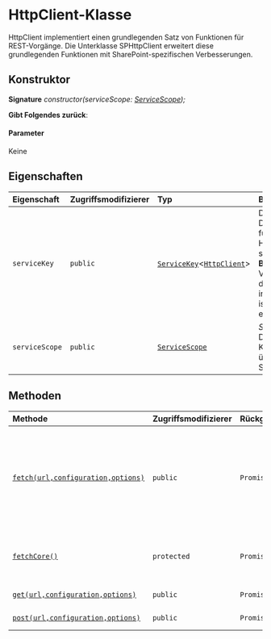 # <a name="httpclient-class"></a>HttpClient-Klasse







HttpClient implementiert einen grundlegenden Satz von Funktionen für REST-Vorgänge. Die Unterklasse SPHttpClient erweitert diese grundlegenden Funktionen mit SharePoint-spezifischen Verbesserungen.


## <a name="constructor"></a>Konstruktor


**Signature** _constructor(serviceScope: [ServiceScope](../sp-core-library/servicescope.md));_

**Gibt Folgendes zurück**: 



#### <a name="parameters"></a>Parameter
Keine


## <a name="properties"></a>Eigenschaften

| Eigenschaft     | Zugriffsmodifizierer | Typ | Beschreibung|
|:-------------|:----|:-------|:-----------|
|`serviceKey`     | `public` | [`ServiceKey`](../sp-core-library/servicekey.md)<[`HttpClient`](../sp-http/httpclient.md)> | Der Diensschlüssel für HttpClient. Hinweis: Dies steht im **Betamodus** zur Verfügung. Für die Verwendung in der Produktion ist dies nicht empfohlen. |
|`serviceScope`     | `public` | [`ServiceScope`](../sp-core-library/servicescope.md) | _Schreibgeschützt._ Der an den Konstruktor übergebene ServiceScope. |




## <a name="methods"></a>Methoden

| Methode       | Zugriffsmodifizierer | Rückgabewerte  | Beschreibung|
|:-------------|:----|:-------|:-----------|
|[`fetch(url,configuration,options)`](fetch-httpclient.md)     | `public` | `Promise<HttpClientResponse>` | Führt einen REST-Dienstaufruf aus. Obwohl die SPHttpClient-Unterklasse Verbesserungen hinzufügt, sind die Parameter und die Semantik für HttpClient.fetch() im Wesentlichen identisch mit dem WHATWG-API-Standard, der hier dokumentiert wird: https://fetch.spec.whatwg.org/ |
|[`fetchCore()`](fetchcore-httpclient.md)     | `protected` | `Promise<Response>` | Mit dieser Methode, die das zugrunde liegende IFetchProvider.fetch() aufruft, werden alle Netzwerkanfragen weitergeleitet. |
|[`get(url,configuration,options)`](get-httpclient.md)     | `public` | `Promise<HttpClientResponse>` | Ruft fetch() auf, legt die Methode aber auf 'GET' fest. |
|[`post(url,configuration,options)`](post-httpclient.md)     | `public` | `Promise<HttpClientResponse>` | Ruft fetch() auf, legt die Methode aber auf 'POST' fest. |





